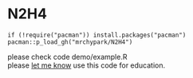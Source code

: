 # N2H4

```
if (!require("pacman")) install.packages("pacman")
pacman::p_load_gh("mrchypark/N2H4")
```

please check code demo/example.R<br>
please [let me know](mailto:mrchypark@gmail.com) use this code for education.
